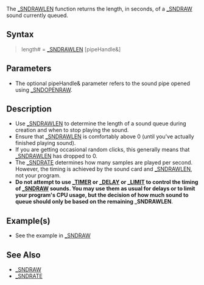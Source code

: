 The [_SNDRAWLEN](_SNDRAWLEN) function returns the length, in seconds, of a [_SNDRAW](_SNDRAW) sound currently queued.

## Syntax

> length# = [_SNDRAWLEN](_SNDRAWLEN) [pipeHandle&]

## Parameters

* The optional pipeHandle& parameter refers to the sound pipe opened using [_SNDOPENRAW](_SNDOPENRAW). 

## Description

* Use [_SNDRAWLEN](_SNDRAWLEN) to determine the length of a sound queue during creation and when to stop playing the sound.
* Ensure that [_SNDRAWLEN](_SNDRAWLEN) is comfortably above 0 (until you've actually finished playing sound). 
* If you are getting occasional random clicks, this generally means that [_SNDRAWLEN](_SNDRAWLEN) has dropped to 0.
* The [_SNDRATE](_SNDRATE) determines how many samples are played per second. However, the timing is achieved by the sound card and [_SNDRAWLEN](_SNDRAWLEN), not your program.
* **Do not attempt to use [_TIMER](_TIMER) or [_DELAY](_DELAY) or [_LIMIT](_LIMIT) to control the timing of [_SNDRAW](_SNDRAW) sounds. You may use them as usual for delays or to limit your program's CPU usage, but the decision of how much sound to queue should only be based on the remaining _SNDRAWLEN**.

## Example(s)

* See the example in [_SNDRAW](_SNDRAW)

## See Also

* [_SNDRAW](_SNDRAW)
* [_SNDRATE](_SNDRATE)

